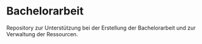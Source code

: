 # Bachelorarbeit
Repository zur Unterstützung bei der Erstellung der Bachelorarbeit und zur Verwaltung der Ressourcen.
